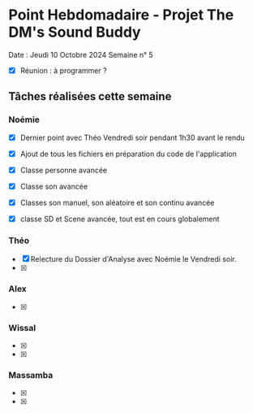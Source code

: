 # Point Hebdomadaire - Projet The DM's Sound Buddy


Date : Jeudi 10 Octobre 2024
Semaine n° 5

- [x] Réunion : à programmer ?

## Tâches réalisées cette semaine

### Noémie

- [x] Dernier point avec Théo Vendredi soir pendant 1h30 avant le rendu
- [x] Ajout de tous les fichiers en préparation du code de l'application
- [x] Classe personne avancée
- [x] Classe son avancée
- [x] Classes son manuel, son aléatoire et son continu avancée
- [x] classe SD et Scene avancée, tout est en cours globalement


### Théo

- [x] Relecture du Dossier d'Analyse avec Noémie le Vendredi soir.
- [x]

### Alex

- [x]

### Wissal

- [x]
- [x]

### Massamba

- [x] 
- [x]

